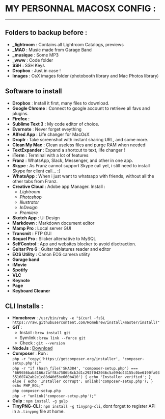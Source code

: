 # MY PERSONNAL MACOSX CONFIG :
---

## Folders to backup before :

- **_lightroom** : Contains all Lightroom Catalogs, previews
- **_MAO** : Music made from Garage Band
- **_musique** : Some MP3
- **_www** : Code folder
- **SSH** : SSH Keys
-  **Dropbox** : Just in case !
- **Images** : OsX images folder (photobooth library and Mac Photos library)

## Software to install 

- **Dropbox** : Install it first, many files to download.
- **Google Chrome** : Connect to google account to retrieve all favs and plugins.
- **Firefox** :
- **Sublime Text 3** : My code editor of choice.
- **Evernote** : Never forget eveything
- **Alfred App** : Life changer for MacOsX
- **Droplr** : Take screenshot with instant sharing URL, and some more.
- **Clean My Mac** : Clean useless files and purge RAM when needed
- **TextExpander** : Expand a shortcut to text, life changer !
- **iTerm** : Terminal with a lot of features
- **Franz** : WhatsApp, Slack, Messenger, and other in one app.
- **Skype** : As Franz cannot support Skype call yet, i still need to install Skype for client call… :(
- **WhatsApp** : When i just want to whatsapp with friends, without all the other tabs from Franz.
- **Creative Cloud** : Adobe app Manager. Install :
    - *Lightroom*
    - *Photoshop*
    - *Illustrator*
    - *InDesign*
    - *Premiere*
- **Sketch App** : Ui Design
- **Markdown** : Markdown document editor
- **Mamp Pro** : Local server GUI
- **Transmit** : FTP GUI
- **Sequel Pro** : Slicker alternative to MySQL
- **SelfControl** : App and websites blocker to avoid disctraction.
- **Guitar Pro 6** : Guitar tablatures reader and editor
- **EOS Utility** : Canon EOS camera utility
- **Garage band**
- **iMovie**
- **Spotify**
- **VLC**
- **Keynote**
- **Page**
- **Keyboard Cleaner**

## CLI Installs :

- **Homebrew** : `/usr/bin/ruby -e "$(curl -fsSL https://raw.githubusercontent.com/Homebrew/install/master/install)"`
- **GIT** : 
	- Install : `brew install git`
	- Symlink : `brew link --force git`
	- Check : `git --version`
- **NodeJs** : [Download](https://nodejs.org/en/download/)
- **Composer** : Run :   
`php -r "copy('https://getcomposer.org/installer', 'composer-setup.php');"`  
`php -r "if (hash_file('SHA384', 'composer-setup.php') === '669656bab3166a7aff8a7506b8cb2d1c292f042046c5a994c43155c0be6190fa0355160742ab2e1c88d40d5be660b410') { echo 'Installer verified'; } else { echo 'Installer corrupt'; unlink('composer-setup.php'); } echo PHP_EOL;"`  
`php composer-setup.php`  
`php -r "unlink('composer-setup.php');"`  
- **Gulp** : `npm install -g gulp`
- **TinyPNG-CLI** : `npm install -g tinypng-cli`, dont forget to register API in a `.tinypng` file at home.